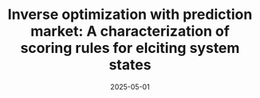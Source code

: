 ---
title: 'Inverse optimization with prediction market: A characterization of scoring rules for elciting system states'
authors:
- Han Bao
- Shinsaku Sakaue
date: '2025-05-01'
publication_types:
- paper-conference
publication: '*International Conference on Artificial Intelligence and Statistics (AISTATS), to appear*'

links:
#- name: Paper
#  url: 'https://openreview.net/forum?id=jHh804fZ5l&referrer=%5Bthe%20profile%20of%20Shinsaku%20Sakaue%5D(%2Fprofile%3Fid%3D~Shinsaku_Sakaue1)'
url_pdf: 'https://proceedings.mlr.press/v258/bao25a.html'
url_code: ''
url_dataset: ''
url_poster: ''
url_project: ''
url_slides: ''
url_source: ''
url_video: ''
---